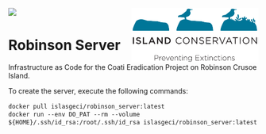 <a href="https://www.islas.org.mx/"><img src="https://www.islas.org.mx/img/logo.svg" width="256" /></a>
<a href="https://www.islandconservation.org/"><img src="https://github.com/IslasGECI/robinson_code/blob/develop/assets/images/ic_logo.png" align="right" width="256" /></a>


# Robinson Server

Infrastructure as Code for the Coati Eradication Project on Robinson Crusoe Island.

To create the server, execute the following commands:

```shell
docker pull islasgeci/robinson_server:latest
docker run --env DO_PAT --rm --volume ${HOME}/.ssh/id_rsa:/root/.ssh/id_rsa islasgeci/robinson_server:latest
```

